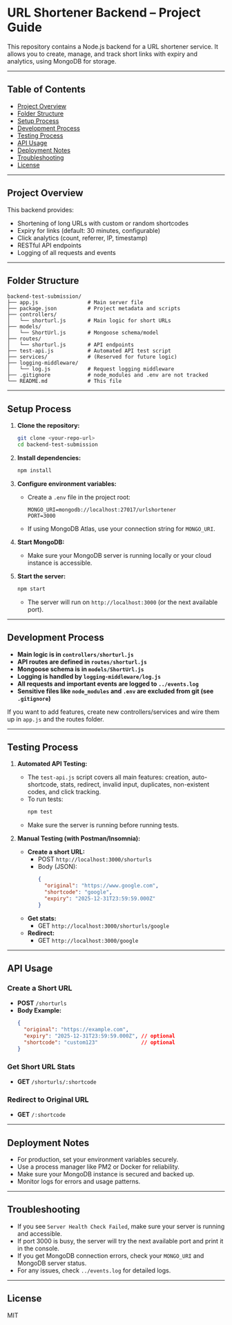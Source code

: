 # URL Shortener Backend – Project Guide

This repository contains a Node.js backend for a URL shortener service. It allows you to create, manage, and track short links with expiry and analytics, using MongoDB for storage.

---

## Table of Contents
- [Project Overview](#project-overview)
- [Folder Structure](#folder-structure)
- [Setup Process](#setup-process)
- [Development Process](#development-process)
- [Testing Process](#testing-process)
- [API Usage](#api-usage)
- [Deployment Notes](#deployment-notes)
- [Troubleshooting](#troubleshooting)
- [License](#license)

---

## Project Overview

This backend provides:
- Shortening of long URLs with custom or random shortcodes
- Expiry for links (default: 30 minutes, configurable)
- Click analytics (count, referrer, IP, timestamp)
- RESTful API endpoints
- Logging of all requests and events

---

## Folder Structure

```
backend-test-submission/
├── app.js                # Main server file
├── package.json          # Project metadata and scripts
├── controllers/
│   └── shorturl.js       # Main logic for short URLs
├── models/
│   └── ShortUrl.js       # Mongoose schema/model
├── routes/
│   └── shorturl.js       # API endpoints
├── test-api.js           # Automated API test script
├── services/             # (Reserved for future logic)
├── logging-middleware/
│   └── log.js            # Request logging middleware
├── .gitignore            # node_modules and .env are not tracked
└── README.md             # This file
```

---

## Setup Process

1. **Clone the repository:**
   ```bash
   git clone <your-repo-url>
   cd backend-test-submission
   ```

2. **Install dependencies:**
   ```bash
   npm install
   ```

3. **Configure environment variables:**
   - Create a `.env` file in the project root:
     ```
     MONGO_URI=mongodb://localhost:27017/urlshortener
     PORT=3000
     ```
   - If using MongoDB Atlas, use your connection string for `MONGO_URI`.

4. **Start MongoDB:**
   - Make sure your MongoDB server is running locally or your cloud instance is accessible.

5. **Start the server:**
   ```bash
   npm start
   ```
   - The server will run on `http://localhost:3000` (or the next available port).

---

## Development Process

- **Main logic is in `controllers/shorturl.js`**
- **API routes are defined in `routes/shorturl.js`**
- **Mongoose schema is in `models/ShortUrl.js`**
- **Logging is handled by `logging-middleware/log.js`**
- **All requests and important events are logged to `../events.log`**
- **Sensitive files like `node_modules` and `.env` are excluded from git (see `.gitignore`)**

If you want to add features, create new controllers/services and wire them up in `app.js` and the routes folder.

---

## Testing Process

1. **Automated API Testing:**
   - The `test-api.js` script covers all main features: creation, auto-shortcode, stats, redirect, invalid input, duplicates, non-existent codes, and click tracking.
   - To run tests:
     ```bash
     npm test
     ```
   - Make sure the server is running before running tests.

2. **Manual Testing (with Postman/Insomnia):**
   - **Create a short URL:**
     - POST `http://localhost:3000/shorturls`
     - Body (JSON):
       ```json
       {
         "original": "https://www.google.com",
         "shortcode": "google",
         "expiry": "2025-12-31T23:59:59.000Z"
       }
       ```
   - **Get stats:**
     - GET `http://localhost:3000/shorturls/google`
   - **Redirect:**
     - GET `http://localhost:3000/google`

---

## API Usage

### Create a Short URL
- **POST** `/shorturls`
- **Body Example:**
  ```json
  {
    "original": "https://example.com",
    "expiry": "2025-12-31T23:59:59.000Z", // optional
    "shortcode": "custom123"              // optional
  }
  ```

### Get Short URL Stats
- **GET** `/shorturls/:shortcode`

### Redirect to Original URL
- **GET** `/:shortcode`

---

## Deployment Notes
- For production, set your environment variables securely.
- Use a process manager like PM2 or Docker for reliability.
- Make sure your MongoDB instance is secured and backed up.
- Monitor logs for errors and usage patterns.

---

## Troubleshooting
- If you see `Server Health Check Failed`, make sure your server is running and accessible.
- If port 3000 is busy, the server will try the next available port and print it in the console.
- If you get MongoDB connection errors, check your `MONGO_URI` and MongoDB server status.
- For any issues, check `../events.log` for detailed logs.

---

## License
MIT
